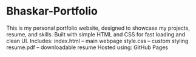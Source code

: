 # Bhaskar-Portfolio
This is my personal portfolio website, designed to showcase my projects, resume, and skills. Built with simple HTML and CSS for fast loading and clean UI.  Includes:  index.html – main webpage  style.css – custom styling  resume.pdf – downloadable resume  Hosted using: GitHub Pages 
